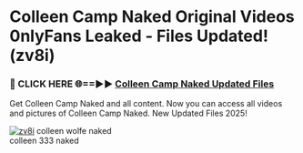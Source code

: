 # Colleen Camp Naked Original Videos 0nlyFans Leaked - Files Updated! (zv8i)

<h3>🔴 CLICK HERE 🌐==►► <a href="https://tinyurl.com/up5wt9bj" rel="nofollow">Colleen Camp Naked Updated Files</a></h3>

Get Colleen Camp Naked and all content. Now you can access all videos and pictures of Colleen Camp Naked. New Updated Files 2025!

[![zv8i](https://i.imgur.com/ABiUzMV.gif)](https://tinyurl.com/up5wt9bj)
colleen wolfe naked<br>
colleen 333 naked